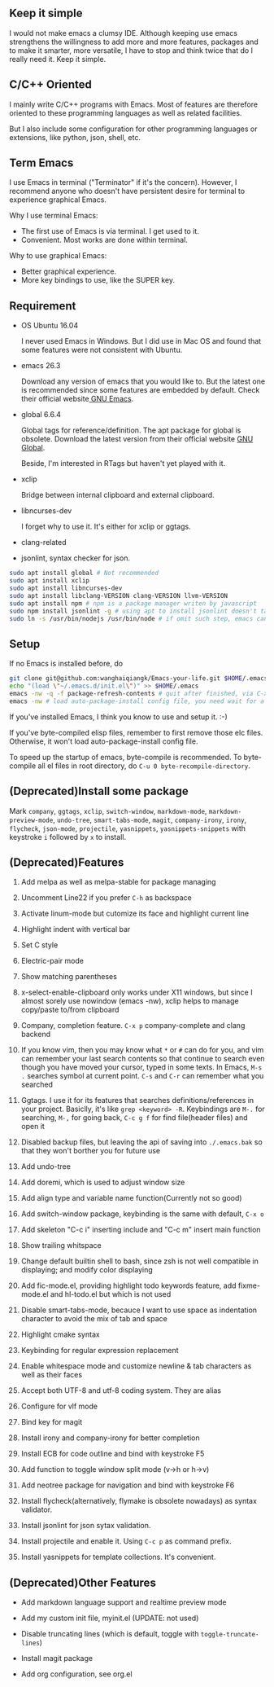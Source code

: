 ## Keep it simple

I would not make emacs a clumsy IDE. Although keeping use emacs strengthens the willingness to add more and more features, packages and to make it smarter, more versatile, I have to stop and think twice that do I really need it. Keep it simple.

## C/C++ Oriented

I mainly write C/C++ programs with Emacs. Most of features are therefore oriented to these programming languages as well as related facilities. 

But I also include some configuration for other programming languages or extensions, like python, json, shell, etc.

## Term Emacs

I use Emacs in terminal ("Terminator" if it's the concern). However, I recommend anyone who doesn't have persistent desire for terminal to experience graphical Emacs.

Why I use terminal Emacs:

- The first use of Emacs is via terminal. I get used to it.
- Convenient. Most works are done within terminal.

Why to use graphical Emacs:

- Better graphical experience.
- More key bindings to use, like the SUPER key.

## Requirement

- OS Ubuntu 16.04

  I never used Emacs in Windows. But I did use in Mac OS and found that some features were not consistent with Ubuntu.

- emacs 26.3

  Download any version of emacs that you would like to. But the latest one is recommended since some features are embedded by default. Check their official website[ GNU Emacs](https://www.gnu.org/software/emacs/).

- global 6.6.4

  Global tags for reference/definition. The apt package for global is obsolete. Download the latest version from their official website [GNU Global](https://www.gnu.org/software/global/).

  Beside, I'm interested in RTags but haven't yet played with it.

- xclip

  Bridge between internal clipboard and external clipboard.

- libncurses-dev

  I forget why to use it. It's either for xclip or ggtags.

- clang-related

- jsonlint, syntax checker for json.

```bash
sudo apt install global # Not recommended
sudo apt install xclip
sudo apt install libncurses-dev
sudo apt install libclang-VERSION clang-VERSION llvm-VERSION
sudo apt install npm # npm is a package manager writen by javascript
sudo npm install jsonlint -g # using apt to install jsonlint doesn't take effect
sudo ln -s /usr/bin/nodejs /usr/bin/node # if omit such step, emacs can't execute flycheck using jsonlint
```

## Setup

If no Emacs is installed before, do

```bash
git clone git@github.com:wanghaiqiangk/Emacs-your-life.git $HOME/.emacs.d
echo "(load \"~/.emacs.d/init.el\")" >> $HOME/.emacs
emacs -nw -q -f package-refresh-contents # quit after finished, via C-x C-c
emacs -nw # load auto-package-install config file, you need wait for a while
```
If you've installed Emacs, I think you know to use and setup it. :-)

If you've byte-compiled elisp files, remember to first remove those elc files. Otherwise, it won't load auto-package-install config file.

To speed up the startup of emacs, byte-compile is recommended. To byte-compile all el files in root directory, do `C-u 0 byte-recompile-directory`.

## (Deprecated)Install some package

Mark `company`, `ggtags`, `xclip`, `switch-window`, `markdown-mode`, `markdown-preview-mode`, `undo-tree`, `smart-tabs-mode`, `magit`, `company-irony`, `irony`, `flycheck`, `json-mode`, `projectile`, `yasnippets`, `yasnippets-snippets` with keystroke `i` followed by `x` to install.

## (Deprecated)Features

1. Add melpa as well as melpa-stable for package managing

2. Uncomment Line22 if you prefer `C-h` as backspace

3. Activate linum-mode but cutomize its face and highlight current line

4. Highlight indent with vertical bar

5. Set C style

6. Electric-pair mode

7. Show matching parentheses

8. x-select-enable-clipboard only works under X11 windows, but since I almost sorely use nowindow (emacs -nw), xclip helps to manage copy/paste to/from clipboard

9. Company, completion feature. `C-x p` company-complete and clang backend

10. If you know vim, then you may know what `*` or `#` can do for you, and vim can remember your last search contents so that continue to search even though you have moved your cursor, typed in some texts. In Emacs, `M-s .` searches symbol at current point. `C-s` and `C-r` can remember what you searched

11. Ggtags. I use it for its features that searches definitions/references in your project. Basiclly, it's like `grep <keyword> -R`. Keybindings are `M-.` for searching, `M-,` for going back, `C-c g f` for find file(header files) and open it

12. Disabled backup files, but leaving the api of saving into `./.emacs.bak` so that they won't borther you for future use

13. Add undo-tree

14. Add doremi, which is used to adjust window size

15. Add align type and variable name function(Currently not so good)

16. Add switch-window package, keybinding is the same with default, `C-x o`

17. Add skeleton "C-c i" inserting include and "C-c m" insert main function

18. Show trailing whitspace

19. Change default builtin shell to bash, since zsh is not well compatible in displaying; and modify color displaying

20. Add fic-mode.el, providing highlight todo keywords feature, add fixme-mode.el and hl-todo.el but which is not used

21. Disable smart-tabs-mode, becauce I want to use space as indentation character to avoid the mix of tab and space

22. Highlight cmake syntax

23. Keybinding for regular expression replacement

24. Enable whitespace mode and customize newline & tab characters as well as their faces

25. Accept both UTF-8 and utf-8 coding system. They are alias

26. Configure for vlf mode

27. Bind key for magit

28. Install irony and company-irony for better completion

29. Install ECB for code outline and bind with keystroke F5

30. Add function to toggle window split mode (v->h or h->v)

31. Add neotree package for navigation and bind with keystroke F6

32. Install flycheck(alternatively, flymake is obsolete nowadays) as syntax validator.

33. Install jsonlint for json sytax validation.

34. Install projectile and enable it. Using `C-c p` as command prefix.

35. Install yasnippets for template collections. It's convenient.

## (Deprecated)Other Features

- Add markdown language support and realtime preview mode

- Add my custom init file, myinit.el (UPDATE: not used)

- Disable truncating lines (which is default, toggle with `toggle-truncate-lines`)

- Install magit package

- Add org configuration, see org.el
